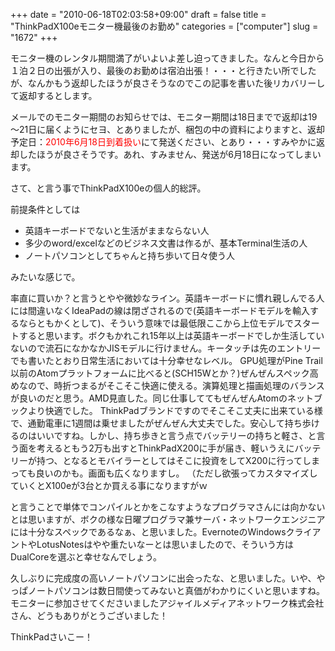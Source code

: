 +++
date = "2010-06-18T02:03:58+09:00"
draft = false
title = "ThinkPadX100eモニター機最後のお勤め"
categories = ["computer"]
slug = "1672"
+++

モニター機のレンタル期間満了がいよいよ差し迫ってきました。なんと今日から１泊２日の出張が入り、最後のお勤めは宿泊出張！・・・と行きたい所でしたが、なんかもう返却したほうが良さそうなのでこの記事を書いた後リカバリーして返却するとします。

メールでのモニター期間のお知らせでは、モニター期間は18日までで返却は19～21日に届くようにセヨ、とありましたが、梱包の中の資料によりますと、返却予定日：<font color="red">2010年6月18日到着扱い</font>にて発送ください、とあり・・・すみやかに返却したほうが良さそうです。あれ、すみません、発送が6月18日になってしまいます。

さて、と言う事でThinkPadX100eの個人的総評。

前提条件としては
<ul>
	<li>英語キーボードでないと生活がままならない人</li>
	<li>多少のword/excelなどのビジネス文書は作るが、基本Terminal生活の人</li>
	<li>ノートパソコンとしてちゃんと持ち歩いて日々使う人</li>
</ul>

みたいな感じで。

率直に買いか？と言うとやや微妙なライン。英語キーボードに慣れ親しんでる人には間違いなくIdeaPadの線は閉ざされるので(英語キーボードモデルを輸入するならともかくとして)、そういう意味では最低限ここから上位モデルでスタートすると思います。ボクもかれこれ15年以上は英語キーボードでしか生活していないので流石になかなかJISモデルに行けません。キータッチは先のエントリーでも書いたとおり日常生活においては十分幸せなレベル。
GPU処理がPine Trail以前のAtomプラットフォームに比べると(SCH15Wとか？)ぜんぜんスペック高めなので、時折つまるがそこそこ快適に使える。演算処理と描画処理のバランスが良いのだと思う。AMD見直した。同じ仕事しててもぜんぜんAtomのネットブックより快適でした。
ThinkPadブランドですのでそこそこ丈夫に出来ている様で、通勤電車に1週間は乗せましたがぜんぜん大丈夫でした。安心して持ち歩けるのはいいですね。しかし、持ち歩きと言う点でバッテリーの持ちと軽さ、と言う面を考えるともう2万も出すとThinkPadX200に手が届き、軽いうえにバッテリーが持つ、となるとモバイラーとしてはそこに投資をしてX200に行ってしまっても良いのかも。画面も広くなりますし。
（ただし欲張ってカスタマイズしていくとX100eが3台とか買える事になりますがｗ

と言うことで単体でコンパイルとかをこなすようなプログラマさんには向かないとは思いますが、ボクの様な日曜プログラマ兼サーバ・ネットワークエンジニアには十分なスペックであるなぁ、と思いました。EvernoteのWindowsクライアントやLotusNotesはやや重たいなーとは思いましたので、そういう方はDualCoreを選ぶと幸せなんでしょう。

久しぶりに完成度の高いノートパソコンに出会ったな、と思いました。いや、やっぱノートパソコンは数日間使ってみないと真価がわかりにくいと思いますね。モニターに参加させてくださいましたアジャイルメディアネットワーク株式会社さん、どうもありがとうございました！

ThinkPadさいこー！
